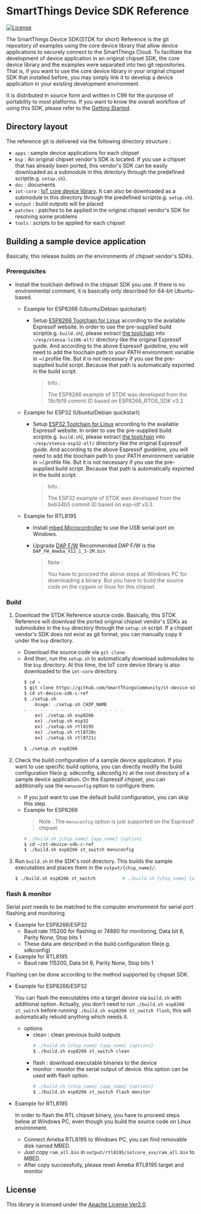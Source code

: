 # SmartThings Device SDK Reference

[![License](https://img.shields.io/badge/licence-Apache%202.0-brightgreen.svg?style=flat)](LICENSE)

The SmartThings Device SDK(STDK for short) Reference is the git repository of examples using the core device library that allow device applications to securely connect to the SmartThings Cloud. To facilitate the development of device application in an original chipset SDK, the core device library and the examples were separated into two git repositories. That is, if you want to use the core device library in your original chipset SDK that installed before, you may simply link it to develop a device application in your existing development environment.

It is distributed in source form and written in C99 for the purpose of portability to most platforms. If you want to know the overall workflow of using this SDK, please refer to the [Getting Started](https://github.com/SmartThingsCommunity/st-device-sdk-c-ref/blob/master/doc/getting_started.md).

## Directory layout

The reference git is delivered via the following directory structure :

- `apps` : sample device applications for each chipset
- `bsp` : An original chipset vendor's SDK is located.  If you use a chipset that has already been ported, this vendor's SDK can be easily downloaded as a submodule in this directory through the predefined script(e.g. `setup.sh`).
- `doc` : documents
- `iot-core` : [IoT core device library](https://github.com/SmartThingsCommunity/st-device-sdk-c). It can also be downloaded as a submodule in this directory through the predefined script(e.g. `setup.sh`).
- `output` : build outputs will be placed
- `patches` : patches to be applied in the original chipset vendor's SDK for resolving some problems
- `tools` : scripts to be applied for each chipset

## Building a sample device application

Basically, this release builds on the environments of chipset vendor's SDKs.

### Prerequisites

- Install the toolchain defined in the chipset SDK you use. If there is no environmental comment, it is basically only described for 64-bit Ubuntu-based.
  - Example for ESP8266 (Ubuntu/Debian quickstart)
    - Setup [ESP8266 Toolchain for Linux](https://docs.espressif.com/projects/esp8266-rtos-sdk/en/latest/get-started/linux-setup.html) according to the available Expressif website.
      In order to use the pre-supplied build script(e.g. `build.sh`), please extract [the toolchain](https://dl.espressif.com/dl/xtensa-lx106-elf-linux64-1.22.0-100-ge567ec7-5.2.0.tar.gz) into `~/esp/xtensa-lx106-elf/` directory like the original Expressif guide. And according to the above Espressif guideline, you will need to add the toochain path to your PATH environment variable in ~/.profile file. But it is not necessary if you use the pre-supplied build script. Because that path is automatically exported in the build script.

      > Info :
      >
      > The ESP8266 example of STDK was developed from the 19cfb19 commit ID based on ESP8266_RTOS_SDK v3.2.

  - Example for ESP32 (Ubuntu/Debian quickstart)

    - Setup [ESP32 Toolchain for Linux](https://docs.espressif.com/projects/esp-idf/en/stable/get-started/linux-setup.html) according to the available Expressif website.
      In order to use the pre-supplied build script(e.g. `build.sh`), please extract [the toolchain](https://dl.espressif.com/dl/xtensa-esp32-elf-linux64-1.22.0-80-g6c4433a-5.2.0.tar.gz) into `~/esp/xtensa-esp32-elf/` directory like the original Expressif guide. And according to the above Espressif guideline, you will need to add the toochain path to your PATH environment variable in ~/.profile file. But it is not necessary if you use the pre-supplied build script. Because that path is automatically exported in the build script.

      > Info :
      >
      > The ESP32 example of STDK was developed from the beb34b5 commit ID based on esp-idf v3.3.

  - Example for RTL8195

    - Install [mbed Microcontroller](https://os.mbed.com/handbook/Windows-serial-configuration) to use the USB serial port on Windows.
    - Upgrade [DAP F/W](https://www.amebaiot.com/en/change-dap-firmware/)
      Recommended DAP F/W is the `DAP_FW_Ameba_V12_1_3-2M.bin`

      > Note :
      >
      > You have to proceed the above steps at Windows PC for downloading a binary. But you have to build the source code on the cygwin or linux for this chipset.

### Build

1. Download the STDK Reference source code. Basically, this STDK Reference will download the ported original chipset vendor's SDKs as submodules in the `bsp` directory through the `setup.sh` script. If a chipset vendor's SDK does not exist as git format, you can manually copy it under the `bsp` directory.

   - Download the source code via `git clone`.
   - And then, run the `setup.sh` to automatically download submodules to the `bsp` directory. At this time, the IoT core device library is also downloaded to the `iot-core` directory.
     ```sh
     $ cd ~
     $ git clone https://github.com/SmartThingsCommunity/st-device-sdk-c-ref.git
     $ cd st-device-sdk-c-ref
     $ ./setup.sh
         Usage: ./setup.sh CHIP_NAME
     - - - - - - - - - - - - - - - - - - -
         ex) ./setup.sh esp8266
         ex) ./setup.sh esp32
         ex) ./setup.sh rtl8195
         ex) ./setup.sh rtl8720c
         ex) ./setup.sh rtl8721c

     $ ./setup.sh esp8266
     ```

2. Check the build configuration of a sample device application. If you want to use specific build options, you can directly modify the build configuration file(e.g. sdkconfig, sdkconfig.h) at the root directory of a sample device application. On the Espressif chipset, you can additionally use the `menuconfig` option to configure them.

   - If you just want to use the default build configuration, you can skip this step.
   - Example for ESP8266
     > Note :
     > The `menuconfig` option is just supported on the Espressif chipset.
     ```sh
     # ./build.sh {chip_name} {app_name} {option}
     $ cd ~/st-device-sdk-c-ref
     $ ./build.sh esp8266 st_switch menuconfig
     ```

3. Run `build.sh` in the SDK's root directory. This builds the sample executables and places them in the `output/{chip_name}/`.

   ```sh
   $ ./build.sh esp8266 st_switch          # ./build.sh {chip_name} {app_name}
   ```

### flash & monitor

Serial port needs to be matched to the computer environment for serial port flashing and monitoring.

- Example for ESP8266/ESP32
  - Baud rate 115200 for flashing or 74880 for monitoring, Data bit 8, Parity None, Stop bits 1
  - These data are described in the build configuration file(e.g.  sdkconfig)
- Example for RTL8195
  - Baud rate 115200, Data bit 8, Parity None, Stop bits 1

Flashing can be done according to the method supported by chipset SDK.

- Example for ESP8266/ESP32

  You can flash the executables into a target device via `build.sh` with additional option. Actually, you don't need to run `./build.sh esp8266 st_switch` before running `./build.sh esp8266 st_switch flash`, this will automatically rebuild anything which needs it.

  - options
    - clean : clean previous build outputs
      ```sh
      # ./build.sh {chip_name} {app_name} {options}
      $ ./build.sh esp8266 st_switch clean
      ```
    - flash : download executable binaries to the device
    - monitor : monitor the serial output of device. this option can be used with flash option.
      ```sh
      # ./build.sh {chip_name} {app_name} {options}
      $ ./build.sh esp8266 st_switch flash monitor
      ```

- Example for RTL8195

  In order to flash the RTL chipset binary, you have to proceed steps below at Windows PC, even though you build the source code on Linux environment.
  - Connect Ameba RTL8195 to Windows PC, you can find removable disk named MBED.
  - Just copy `ram_all.bin` in `output/rtl8195/iotcore_xxx/ram_all.bin` to MBED.
  - After copy successfully, please reset Ameba RTL8195 target and monitor

## License

This library is licensed under the [Apache License Ver2.0](LICENSE).
